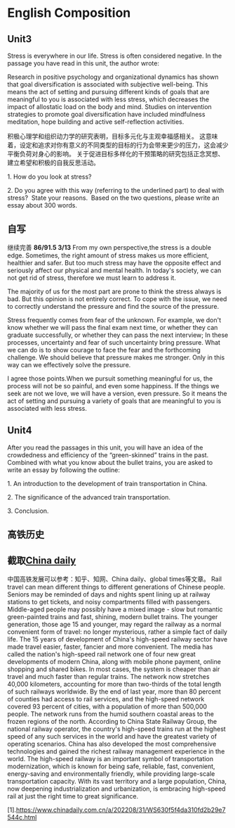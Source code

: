# English Composition
## Unit3
Stress is everywhere in our life. Stress is often considered negative. In the passage you have read in this unit, the author wrote: 

Research in positive psychology and organizational dynamics has shown that goal diversification is associated with subjective well-being. 
This means the act of setting and pursuing different kinds of goals that are meaningful to you is associated with less stress, which decreases the impact of allostatic load on the body and mind. 
Studies on intervention strategies to promote goal diversification have included mindfulness meditation, hope building and active self-reflection activities.

积极心理学和组织动力学的研究表明，目标多元化与主观幸福感相关。
这意味着，设定和追求对你有意义的不同类型的目标的行为会带来更少的压力，这会减少平衡负荷对身心的影响。
关于促进目标多样化的干预策略的研究包括正念冥想、建立希望和积极的自我反思活动。


1\. How do you look at stress?

2\. Do you agree with this way (referring to the underlined part) to deal with stress?  State your reasons.  
Based on the two questions, please write an essay about 300 words.

## 自写
继续完善
**86/91.5  3/13**
From my own perspective,the stress is a double edge. Sometimes, the right amount of stress makes us more efficient, healthier and safer. But too much stress may have the opposite effect and seriously affect our physical and mental health. In today's society, we can not get rid of stress, therefore we must learn to address it.

The majority of us for the most part are prone to think the stress always is bad. But this opinion is not entirely correct. To cope with the issue, we need to correctly understand the pressure and find the source of the pressure.

Stress frequently comes from fear of the unknown. For example, we don't know whether we will pass the final exam next time, or whether they can graduate successfully, or whether they can pass the next interview; In these processes, uncertainty and fear of such uncertainty bring pressure. What we can do is to show courage to face the fear and the forthcoming challenge. We should believe that pressure makes me stronger. Only in this way can we effectively solve the pressure.

I agree those points.When we pursuit something meaningful for us, the process will not be so painful, and even some happiness. If the things we seek are not we love, we will have a version, even pressure. So it means the act of setting and pursuing a variety of goals that are meaningful to you is associated with less stress.

## Unit4

After you read the passages in this unit, you will have an idea of the crowdedness and efficiency of the “green-skinned” trains in the past. Combined with what you know about the bullet trains, you are asked to write an essay by following the outline:

1\. An introduction to the development of train transportation in China.

2\. The significance of the advanced train transportation.

3\. Conclusion.

## 高铁历史



## 截取[China daily](https://www.chinadaily.com.cn/a/202210/25/WS635733cfa310fd2b29e7e520.html)
中国高铁发展可以参考：知乎、知网、China daily、global times等文章。
Rail travel can mean different things to different generations of Chinese people. Seniors may be reminded of days and nights spent lining up at railway stations to get tickets, and noisy compartments filled with passengers. Middle-aged people may possibly have a mixed image - slow but romantic green-painted trains and fast, shining, modern bullet trains.
The younger generation, those age 15 and younger, may regard the railway as a normal convenient form of travel: no longer mysterious, rather a simple fact of daily life.
The 15 years of development of China's high-speed railway sector have made travel easier, faster, fancier and more convenient.
The media has called the nation's high-speed rail network one of four new great developments of modern China, along with mobile phone payment, online shopping and shared bikes.
In most cases, the system is cheaper than air travel and much faster than regular trains.
The network now stretches 40,000 kilometers, accounting for more than two-thirds of the total length of such railways worldwide. By the end of last year, more than 80 percent of counties had access to rail services, and the high-speed network covered 93 percent of cities, with a population of more than 500,000 people.
The network runs from the humid southern coastal areas to the frozen regions of the north.
According to China State Railway Group, the national railway operator, the country's high-speed trains run at the highest speed of any such services in the world and have the greatest variety of operating scenarios. China has also developed the most comprehensive technologies and gained the richest railway management experience in the world.
The high-speed railway is an important symbol of transportation modernization, which is known for being safe, reliable, fast, convenient, energy-saving and environmentally friendly, while providing large-scale transportation capacity. With its vast territory and a large population, China, now deepening industrialization and urbanization, is embracing high-speed rail at just the right time to great significance.

[1].https://www.chinadaily.com.cn/a/202208/31/WS630f5f4da310fd2b29e7544c.html











